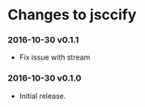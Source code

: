 # Changes to jsccify

### 2016-10-30 v0.1.1
- Fix issue with stream

### 2016-10-30 v0.1.0
- Initial release.
